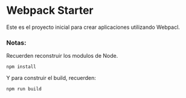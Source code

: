 # Webpack Starter

Este es el proyecto inicial para crear aplicaciones utilizando Webpacl.

### Notas:
Recuerden reconstruir los modulos de Node.
```
npm install
```

Y para construir el build, recuerden:
```
npm run build
```